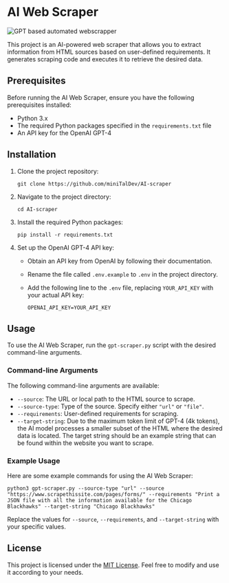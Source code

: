# AI Web Scraper
![GPT based automated webscrapper](https://cdn.discordapp.com/attachments/984632500875821066/1104363425439698944/analyticsynthetic_Small_cute_mining_robot_with_large_eyes_5501ffb9-ea08-4dfc-b04d-9623f7c4481a.png "GPT based automated webscrapper")

This project is an AI-powered web scraper that allows you to extract information from HTML sources based on user-defined requirements. It generates scraping code and executes it to retrieve the desired data.

## Prerequisites

Before running the AI Web Scraper, ensure you have the following prerequisites installed:

- Python 3.x
- The required Python packages specified in the `requirements.txt` file
- An API key for the OpenAI GPT-4

## Installation

1. Clone the project repository:

   ```shell
   git clone https://github.com/miniTalDev/AI-scraper
   ```

2. Navigate to the project directory:

   ```shell
   cd AI-scraper
   ```

3. Install the required Python packages:

   ```shell
   pip install -r requirements.txt
   ```

4. Set up the OpenAI GPT-4 API key:
   
   - Obtain an API key from OpenAI by following their documentation.
   - Rename the file called `.env.example` to `.env` in the project directory.
   - Add the following line to the `.env` file, replacing `YOUR_API_KEY` with your actual API key:

     ```plaintext
     OPENAI_API_KEY=YOUR_API_KEY
     ```

## Usage

To use the AI Web Scraper, run the `gpt-scraper.py` script with the desired command-line arguments.

### Command-line Arguments

The following command-line arguments are available:

- `--source`: The URL or local path to the HTML source to scrape.
- `--source-type`: Type of the source. Specify either `"url"` or `"file"`.
- `--requirements`: User-defined requirements for scraping.
- `--target-string`:  Due to the maximum token limit of GPT-4 (4k tokens), the AI model processes a smaller subset of the HTML where the desired data is located. The target string should be an example string that can be found within the website you want to scrape. 

### Example Usage

Here are some example commands for using the AI Web Scraper:

```shell
python3 gpt-scraper.py --source-type "url" --source "https://www.scrapethissite.com/pages/forms/" --requirements "Print a JSON file with all the information available for the Chicago Blackhawks" --target-string "Chicago Blackhawks"
```

Replace the values for `--source`, `--requirements`, and `--target-string` with your specific values.


## License

This project is licensed under the [MIT License](LICENSE). Feel free to modify and use it according to your needs.

